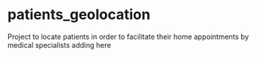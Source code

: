 # patients_geolocation
Project to locate patients in order to facilitate their home appointments by medical specialists
adding here
